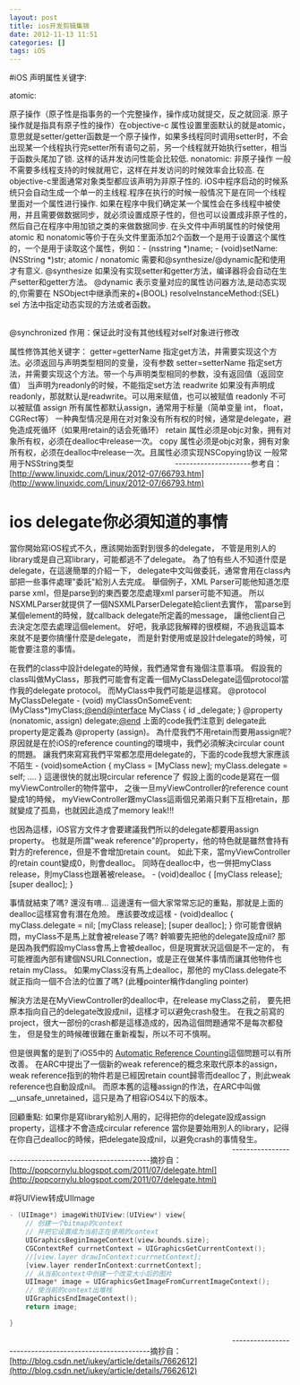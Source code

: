 ```yaml
---
layout: post
title: ios开发剪辑集锦
date: 2012-11-13 11:51
categories: []
tags: iOS
---
```

#iOS 声明属性关键字:

atomic:


原子操作（原子性是指事务的一个完整操作，操作成功就提交，反之就回滚. 原子操作就是指具有原子性的操作）在objective-c 属性设置里面默认的就是atomic，意思就是setter/getter函数是一个原子操作，如果多线程同时调用setter时，不会出现某一个线程执行完setter所有语句之前，另一个线程就开始执行setter，相当于函数头尾加了锁. 这样的话并发访问性能会比较低.
nonatomic:
非原子操作 一般不需要多线程支持的时候就用它，这样在并发访问的时候效率会比较高. 在objective-c里面通常对象类型都应该声明为非原子性的. iOS中程序启动的时候系统只会自动生成一个单一的主线程.程序在执行的时候一般情况下是在同一个线程里面对一个属性进行操作. 如果在程序中我们确定某一个属性会在多线程中被使用，并且需要做数据同步，就必须设置成原子性的，但也可以设置成非原子性的，然后自己在程序中用加锁之类的来做数据同步.
在头文件中声明属性的时候使用atomic 和 nonatomic等价于在头文件里面添加2个函数一个是用于设置这个属性的，一个是用于读取这个属性，例如：- (nsstring *)name; - (void)setName:(NSString *)str;
atomic / nonatomic 需要和@synthesize/@dynamic配和使用才有意义.
@synthesize
如果没有实现setter和getter方法，编译器将会自动在生产setter和getter方法。
@dynamic
表示变量对应的属性访问器方法,是动态实现的,你需要在 NSObject中继承而来的+(BOOL) resolveInstanceMethod:(SEL) sel 方法中指定动态实现的方法或者函数。
##
@synchronized
作用：保证此时没有其他线程对self对象进行修改




属性修饰其他关键字：
getter=getterName
指定get方法，并需要实现这个方法。必须返回与声明类型相同的变量，没有参数
setter=setterName
指定set方法，并需要实现这个方法。带一个与声明类型相同的参数，没有返回值（返回空值）
当声明为readonly的时候，不能指定set方法
readwrite
如果没有声明成readonly，那就默认是readwrite。可以用来赋值，也可以被赋值
readonly
不可以被赋值
assign
所有属性都默认assign，通常用于标量（简单变量 int， float，CGRect等）
一种典型情况是用在对对象没有所有权的时候，通常是delegate，避免造成死循环（如果用retain的话会死循环）
retain
属性必须是objc对象，拥有对象所有权，必须在dealloc中release一次。
copy
属性必须是objc对象，拥有对象所有权，必须在dealloc中release一次。且属性必须实现NSCopying协议
一般常用于NSString类型
                                             ---------------------参考自：[http://www.linuxidc.com/Linux/2012-07/66793.htm](http://www.linuxidc.com/Linux/2012-07/66793.htm)



# ios delegate你必須知道的事情
當你開始寫iOS程式不久，應該開始面對到很多的delegate，
不管是用別人的library或是自己寫library，可能都逃不了delegate。
為了怕有些人不知道什麼是delegate，在這邊簡單的介紹一下，
delegate中文叫做委託，通常會用在class內部把一些事件處理"委託"給別人去完成。
舉個例子，XML Parser可能他知道怎麼parse xml，但是parse到的東西要怎麼處理xml parser可能不知道。
所以NSXMLParser就提供了一個NSXMLParserDelegate給client去實作，
當parse到某個element的時候，就callback delegate所定義的message，
讓他client自己去決定怎麼去處理這個element。
好吧，我承認我解釋的很模糊，不過我這篇本來就不是要你搞懂什麼是delegate，
而是針對使用或是設計delegate的時候，可能會要注意的事情。

在我們的class中設計delegate的時候，我們通常會有幾個注意事項。
假設我的class叫做MyClass，那我們可能會有定義一個MyClassDelegate這個protocol當作我的delegate protocol。
而MyClass中我們可能是這樣寫。
	@protocol MyClassDelegate <NSObject>
	- (void) myClassOnSomeEvent:(MyClass*)myClass;[@end](http://my.oschina.net/u/567204)[@interface](http://my.oschina.net/interface)  MyClass
	{
	    id<MyClassDelegate> _delegate;
	}
	@property (nonatomic, assign) delegate;[@end](http://my.oschina.net/u/567204)
上面的code我們注意到 delegate此property是定義為 @property (assign)。
為什麼我們不用retain而要用assign呢?
原因就是在於iOS的reference counting的環境中，我們必須解決circular count的問題。
讓我們來寫寫我們平常都怎麼用delegate的，下面的code我想大家應該不陌生
	- (void)someAction
	{
	   myClass = [MyClass new];
	   myClass.delegate = self;
	   ....
	}
這邊很快的就出現circular reference了
假設上面的code是寫在一個myViewController的物件當中，
之後一旦myViewController的reference count變成1的時候，
myViewController跟myClass這兩個兄弟兩只剩下互相retain，那就變成了孤島，也就因此造成了memory leak!!! 

也因為這樣，iOS官方文件才會要建議我們所以的delegate都要用assign property。
也就是所謂"weak reference"的property，他的特色就是雖然會持有對方的reference，但是不會增加retain count。
如此下來，當myViewController的retain count變成0，則會dealloc。
同時在dealloc中，也一併把myClass release，則myClass也跟著被release。
	- (void)dealloc
	{
	   [myClass release];
	   [super dealloc];
	}


事情就結束了嗎? 還沒有唷...
這邊還有一個大家常常忘記的重點，那就是上面的dealloc這樣寫會有潛在危險。
應該要改成這樣
	- (void)dealloc
	{
	   myClass.delegate = nil;    [myClass release];
	   [super dealloc];
	}
你可能會很納悶，myClass不是馬上就會被release了嗎? 幹嘛要先把他的delegate設成nil?
那是因為我們假設myClass會馬上會被dealloc，但是現實狀況這個是不一定的，
有可能裡面內部有建個NSURLConnection，或是正在做某件事情而讓其他物件也retain myClass。
如果myClass沒有馬上dealloc，那他的 myClass.delegate不就正指向一個不合法的位置了嗎? (此種pointer稱作dangling pointer)


解決方法是在MyViewController的dealloc中，在release myClass之前，
要先把原本指向自己的delegate改設成nil，這樣才可以避免crash發生。
在我之前寫的project，很大一部份的crash都是這樣造成的，因為這個問題通常不是每次都發生，
但是發生的時候確很難在重新複製，所以不可不慎啊。


但是很興奮的是到了iOS5中的 [Automatic Reference Counting](http://popcornylu.blogspot.com/2011/06/arc-automatic-reference-counting.html)這個問題可以有所改善。
在ARC中提出了一個新的weak reference的概念來取代原本的assign，
weak reference指到的物件若是已經因retain count歸零而dealloc了，則此weak reference也自動設成nil。
而原本舊的這種assign的作法，在ARC中叫做__unsafe_unretained，這只是為了相容iOS4以下的版本。

回顧重點:
如果你是寫library給別人用的，記得把你的delegate設成assign property，這樣才不會造成circular reference
當你是要始用別人的library，記得在你自己dealloc的時候，把delegate設成nil，以避免crash的事情發生。
                                                                                                     -------------------------------------------------------摘抄自：[http://popcornylu.blogspot.com/2011/07/delegate.html](http://popcornylu.blogspot.com/2011/07/delegate.html)

#将UIView转成UIImage


```cpp
- (UIImage*) imageWithUIView:(UIView*) view{
    // 创建一个bitmap的context  
    // 并把它设置成为当前正在使用的context  
    UIGraphicsBeginImageContext(view.bounds.size);  
    CGContextRef currnetContext = UIGraphicsGetCurrentContext();
    //[view.layer drawInContext:currnetContext];
    [view.layer renderInContext:currnetContext];
    // 从当前context中创建一个改变大小后的图片  
    UIImage* image = UIGraphicsGetImageFromCurrentImageContext();  
    // 使当前的context出堆栈  
    UIGraphicsEndImageContext();  
    return image;

}
```


                                                                                                     -------------------------------------------------------摘抄自：[http://blog.csdn.net/iukey/article/details/7662612](http://blog.csdn.net/iukey/article/details/7662612)

